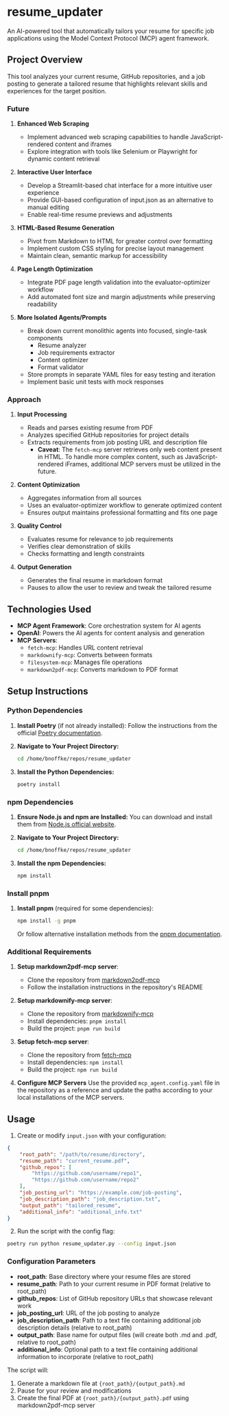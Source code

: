 # resume_updater

An AI-powered tool that automatically tailors your resume for specific job applications using the Model Context Protocol (MCP) agent framework.

## Project Overview

This tool analyzes your current resume, GitHub repositories, and a job posting to generate a tailored resume that highlights relevant skills and experiences for the target position.

### Future

1. **Enhanced Web Scraping**
   - Implement advanced web scraping capabilities to handle JavaScript-rendered content and iframes
   - Explore integration with tools like Selenium or Playwright for dynamic content retrieval

2. **Interactive User Interface**
   - Develop a Streamlit-based chat interface for a more intuitive user experience
   - Provide GUI-based configuration of input.json as an alternative to manual editing
   - Enable real-time resume previews and adjustments

3. **HTML-Based Resume Generation**
   - Pivot from Markdown to HTML for greater control over formatting
   - Implement custom CSS styling for precise layout management
   - Maintain clean, semantic markup for accessibility

4. **Page Length Optimization**
   - Integrate PDF page length validation into the evaluator-optimizer workflow
   - Add automated font size and margin adjustments while preserving readability

5. **More Isolated Agents/Prompts**
   - Break down current monolithic agents into focused, single-task components
     - Resume analyzer
     - Job requirements extractor
     - Content optimizer
     - Format validator
   - Store prompts in separate YAML files for easy testing and iteration
   - Implement basic unit tests with mock responses

### Approach

1. **Input Processing**
   - Reads and parses existing resume from PDF
   - Analyzes specified GitHub repositories for project details
   - Extracts requirements from job posting URL and description file
      - **Caveat**: The `fetch-mcp` server retrieves only web content present in HTML. To handle more complex content, such as JavaScript-rendered iFrames, additional MCP servers must be utilized in the future.

2. **Content Optimization**
   - Aggregates information from all sources
   - Uses an evaluator-optimizer workflow to generate optimized content
   - Ensures output maintains professional formatting and fits one page

3. **Quality Control**
   - Evaluates resume for relevance to job requirements
   - Verifies clear demonstration of skills
   - Checks formatting and length constraints

4. **Output Generation**
   - Generates the final resume in markdown format
   - Pauses to allow the user to review and tweak the tailored resume

## Technologies Used

- **MCP Agent Framework**: Core orchestration system for AI agents
- **OpenAI**: Powers the AI agents for content analysis and generation
- **MCP Servers**:
  - `fetch-mcp`: Handles URL content retrieval
  - `markdownify-mcp`: Converts between formats
  - `filesystem-mcp`: Manages file operations
  - `markdown2pdf-mcp`: Converts markdown to PDF format

## Setup Instructions

### Python Dependencies
1. **Install Poetry** (if not already installed):
   Follow the instructions from the official [Poetry documentation](https://python-poetry.org/docs/#installation).

2. **Navigate to Your Project Directory:**
   ```bash
   cd /home/bnoffke/repos/resume_updater
   ```

3. **Install the Python Dependencies:**
   ```bash
   poetry install
   ```

### npm Dependencies
1. **Ensure Node.js and npm are Installed:**
   You can download and install them from [Node.js official website](https://nodejs.org/).

2. **Navigate to Your Project Directory:**
   ```bash
   cd /home/bnoffke/repos/resume_updater
   ```

3. **Install the npm Dependencies:**
   ```bash
   npm install
   ```

### Install pnpm
1. **Install pnpm** (required for some dependencies):
   ```bash
   npm install -g pnpm
   ```
   Or follow alternative installation methods from the [pnpm documentation](https://pnpm.io/installation).

### Additional Requirements
1. **Setup markdown2pdf-mcp server**:
   - Clone the repository from [markdown2pdf-mcp](https://github.com/2b3pro/markdown2pdf-mcp)
   - Follow the installation instructions in the repository's README

2. **Setup markdownify-mcp server**:
   - Clone the repository from [markdownify-mcp](https://github.com/zcaceres/markdownify-mcp)
   - Install dependencies: `pnpm install`
   - Build the project: `pnpm run build`

3. **Setup fetch-mcp server**:
   - Clone the repository from [fetch-mcp](https://github.com/zcaceres/fetch-mcp)
   - Install dependencies: `npm install`
   - Build the project: `npm run build`

4. **Configure MCP Servers**
   Use the provided `mcp_agent.config.yaml` file in the repository as a reference and update the paths according to your local installations of the MCP servers.

## Usage

1. Create or modify `input.json` with your configuration:
```json
{
    "root_path": "/path/to/resume/directory",
    "resume_path": "current_resume.pdf",
    "github_repos": [
        "https://github.com/username/repo1",
        "https://github.com/username/repo2"
    ],
    "job_posting_url": "https://example.com/job-posting",
    "job_description_path": "job_description.txt",
    "output_path": "tailored_resume",
    "additional_info": "additional_info.txt"
}
```

2. Run the script with the config flag:
```bash
poetry run python resume_updater.py --config input.json
```

### Configuration Parameters

- **root_path**: Base directory where your resume files are stored
- **resume_path**: Path to your current resume in PDF format (relative to root_path)
- **github_repos**: List of GitHub repository URLs that showcase relevant work
- **job_posting_url**: URL of the job posting to analyze
- **job_description_path**: Path to a text file containing additional job description details (relative to root_path)
- **output_path**: Base name for output files (will create both .md and .pdf, relative to root_path)
- **additional_info**: Optional path to a text file containing additional information to incorporate (relative to root_path)

The script will:
1. Generate a markdown file at `{root_path}/{output_path}.md`
2. Pause for your review and modifications
3. Create the final PDF at `{root_path}/{output_path}.pdf` using markdown2pdf-mcp server